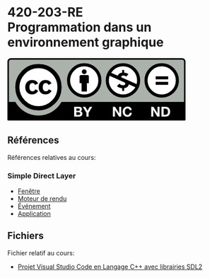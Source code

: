 # 420-203-RE<br>Programmation dans un environnement graphique

![CCL](Documents/Images/by-nc-nd.png)

## Références

Références relatives au cours:

### Simple Direct Layer

- [Fenêtre](Documents/SDLWindow.md)
- [Moteur de rendu](Documents/SDLRenderer.md)
- [Événement](Documents/SDLEvent.md)
- [Application](Documents/SDLApplication.md)

## Fichiers

Fichier relatif au cours:

- [Projet Visual Studio Code en Langage C++ avec librairies SDL2](Documents/Files/VSCodeSDL2Project.zip)

